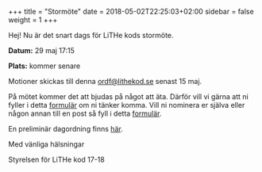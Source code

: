 +++
title = "Stormöte"
date = 2018-05-02T22:25:03+02:00
sidebar = false
weight = 1
+++

Hej!
Nu är det snart dags för LiTHe kods stormöte.

**Datum:** 29 maj 17:15

**Plats:** kommer senare

Motioner skickas till denna ordf@lithekod.se senast 15 maj.

På mötet kommer det att bjudas på något att äta.
Därför vill vi gärna att ni fyller i detta [formulär](https://docs.google.com/forms/d/e/1FAIpQLSdLRXD4qiDDli9Iv-_5C3vYA2HfYcv3uVasBltkQkQSDLtOEg/viewform?usp=sf_link) om ni tänker komma.
Vill ni nominera er själva eller någon annan till en post så fyll i detta [formulär](https://docs.google.com/forms/d/e/1FAIpQLSca1CctJDpNGDymEyVzV3g-jdT54tZxtmvKsbnXJg3J9Ym5EA/viewform?usp=sf_link).

En preliminär dagordning finns [här](https://docs.google.com/document/d/1-7nHrD0By6woliOV_lu2Vlzjfu27LLOMRZeeDxAwq0w/edit?usp=sharing).

Med vänliga hälsningar

Styrelsen för LiTHe kod 17-18
